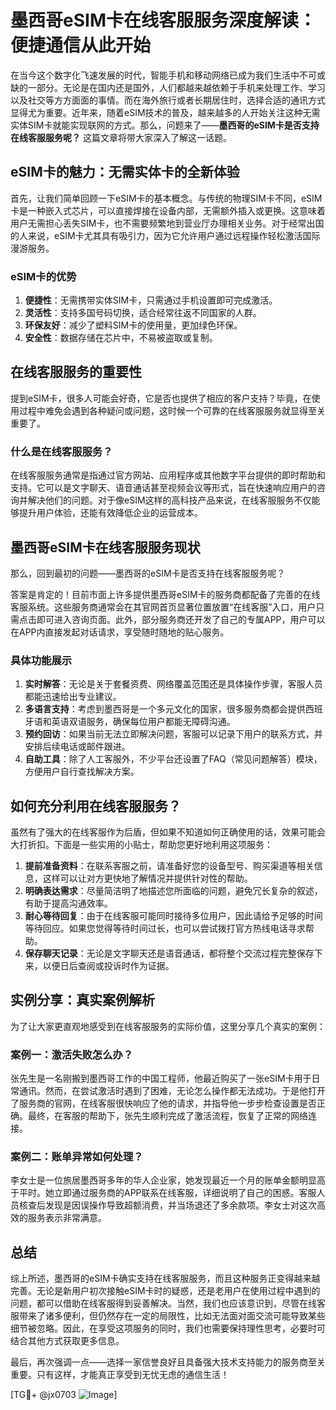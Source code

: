 # 墨西哥eSIM卡在线客服服务深度解读：便捷通信从此开始

在当今这个数字化飞速发展的时代，智能手机和移动网络已成为我们生活中不可或缺的一部分。无论是在国内还是国外，人们都越来越依赖于手机来处理工作、学习以及社交等方方面面的事情。而在海外旅行或者长期居住时，选择合适的通讯方式显得尤为重要。近年来，随着eSIM技术的普及，越来越多的人开始关注这种无需实体SIM卡就能实现联网的方式。那么，问题来了——**墨西哥的eSIM卡是否支持在线客服服务呢？** 这篇文章将带大家深入了解这一话题。

## eSIM卡的魅力：无需实体卡的全新体验

首先，让我们简单回顾一下eSIM卡的基本概念。与传统的物理SIM卡不同，eSIM卡是一种嵌入式芯片，可以直接焊接在设备内部，无需额外插入或更换。这意味着用户无需担心丢失SIM卡，也不需要频繁地到营业厅办理相关业务。对于经常出国的人来说，eSIM卡尤其具有吸引力，因为它允许用户通过远程操作轻松激活国际漫游服务。

### eSIM卡的优势
1. **便捷性**：无需携带实体SIM卡，只需通过手机设置即可完成激活。
2. **灵活性**：支持多国号码切换，适合经常往返不同国家的人群。
3. **环保友好**：减少了塑料SIM卡的使用量，更加绿色环保。
4. **安全性**：数据存储在芯片中，不易被盗取或复制。

## 在线客服服务的重要性

提到eSIM卡，很多人可能会好奇，它是否也提供了相应的客户支持？毕竟，在使用过程中难免会遇到各种疑问或问题，这时候一个可靠的在线客服服务就显得至关重要了。

### 什么是在线客服服务？
在线客服服务通常是指通过官方网站、应用程序或其他数字平台提供的即时帮助和支持。它可以是文字聊天、语音通话甚至视频会议等形式，旨在快速响应用户的咨询并解决他们的问题。对于像eSIM这样的高科技产品来说，在线客服服务不仅能够提升用户体验，还能有效降低企业的运营成本。

## 墨西哥eSIM卡在线客服服务现状

那么，回到最初的问题——墨西哥的eSIM卡是否支持在线客服服务呢？

答案是肯定的！目前市面上许多提供墨西哥eSIM卡的服务商都配备了完善的在线客服系统。这些服务商通常会在其官网首页显著位置放置“在线客服”入口，用户只需点击即可进入咨询页面。此外，部分服务商还开发了自己的专属APP，用户可以在APP内直接发起对话请求，享受随时随地的贴心服务。

### 具体功能展示
1. **实时解答**：无论是关于套餐资费、网络覆盖范围还是具体操作步骤，客服人员都能迅速给出专业建议。
2. **多语言支持**：考虑到墨西哥是一个多元文化的国家，很多服务商都会提供西班牙语和英语双语服务，确保每位用户都能无障碍沟通。
3. **预约回访**：如果当前无法立即解决问题，客服可以记录下用户的联系方式，并安排后续电话或邮件跟进。
4. **自助工具**：除了人工客服外，不少平台还设置了FAQ（常见问题解答）模块，方便用户自行查找解决方案。

## 如何充分利用在线客服服务？

虽然有了强大的在线客服作为后盾，但如果不知道如何正确使用的话，效果可能会大打折扣。下面是一些实用的小贴士，帮助您更好地利用这项服务：

1. **提前准备资料**：在联系客服之前，请准备好您的设备型号、购买渠道等相关信息，这样可以让对方更快地了解情况并提供针对性的帮助。
2. **明确表达需求**：尽量简洁明了地描述您所面临的问题，避免冗长复杂的叙述，有助于提高沟通效率。
3. **耐心等待回复**：由于在线客服可能同时接待多位用户，因此请给予足够的时间等待回应。如果您觉得等待时间过长，也可以尝试拨打官方热线电话寻求帮助。
4. **保存聊天记录**：无论是文字聊天还是语音通话，都将整个交流过程完整保存下来，以便日后查阅或投诉时作为证据。

## 实例分享：真实案例解析

为了让大家更直观地感受到在线客服服务的实际价值，这里分享几个真实的案例：

### 案例一：激活失败怎么办？
张先生是一名刚搬到墨西哥工作的中国工程师，他最近购买了一张eSIM卡用于日常通讯。然而，在尝试激活时遇到了困难，无论怎么操作都无法成功。于是他打开了服务商的官网，在线客服很快响应了他的请求，并指导他一步步检查设置是否正确。最终，在客服的帮助下，张先生顺利完成了激活流程，恢复了正常的网络连接。

### 案例二：账单异常如何处理？
李女士是一位旅居墨西哥多年的华人企业家，她发现最近一个月的账单金额明显高于平时。她立即通过服务商的APP联系在线客服，详细说明了自己的困惑。客服人员核查后发现是因误操作导致超额消费，并当场退还了多余款项。李女士对这次高效的服务表示非常满意。

## 总结

综上所述，墨西哥的eSIM卡确实支持在线客服服务，而且这种服务正变得越来越完善。无论是新用户初次接触eSIM卡时的疑惑，还是老用户在使用过程中遇到的问题，都可以借助在线客服得到妥善解决。当然，我们也应该意识到，尽管在线客服带来了诸多便利，但仍然存在一定的局限性，比如无法面对面交流可能导致某些细节被忽略。因此，在享受这项服务的同时，我们也需要保持理性思考，必要时可结合其他方式获取更多信息。

最后，再次强调一点——选择一家信誉良好且具备强大技术支持能力的服务商至关重要。只有这样，才能真正享受到无忧无虑的通信生活！

[TG💪+ @jx0703 ![Image](https://github.com/user-attachments/assets/dbca1d08-cadb-493c-b0ec-ad6f7a83f270)]